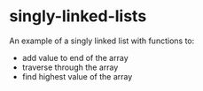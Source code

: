 # singly-linked-lists

An example of a singly linked list with functions to:
  - add value to end of the array
  - traverse through the array
  - find highest value of the array
